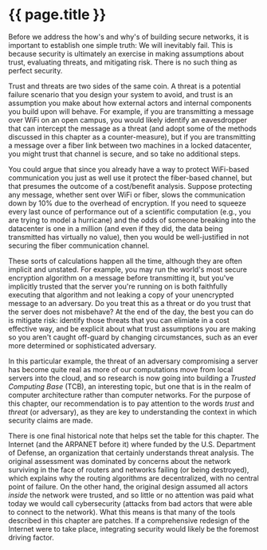 # {{ page.title }}

Before we address the how's and why's of building secure networks,
it is important to establish one simple truth: We will inevitably fail.
This is because security is ultimately an exercise in making assumptions
about trust, evaluating threats, and mitigating risk. There is no such
thing as perfect security.

Trust and threats are two sides of the same coin. A threat is a potential
failure scenario that you design your system to avoid, and trust is an
assumption you make about how external actors and internal components
you build upon will behave. For example, if you are transmitting
a message over WiFi on an open campus, you would likely identify an
eavesdropper that can intercept the message as a threat (and adopt some of
the methods discussed in this chapter as a counter-measure), but if you are
transmitting a message over a fiber link between two machines in a locked
datacenter, you might trust that channel is secure, and so take no
additional steps.

You could argue that since you already have a way to protect WiFi-based
communication you just as well use it protect the fiber-based
channel, but that presumes the outcome of a cost/benefit analysis.
Suppose protecting any message, whether sent over WiFi or fiber, slows the
communication down by 10% due to the overhead of encryption. If you
need to squeeze every last ounce of performance out of a scientific
computation (e.g., you are trying to model a hurricane) and the odds
of someone breaking into the datacenter is one in a million (and even if
they did, the data being transmitted has virtually no value), then you would
be well-justified in not securing the fiber communication channel.

These sorts of calculations happen all the time, although they are often
implicit and unstated. For example, you may run the world's most
secure encryption algorithm on a message before transmitting it, but
you've implicitly trusted that the server you're running on is both faithfully
executing that algorithm and not leaking a copy of your unencrypted
message to an adversary. Do you treat this as a threat or do you trust that
the server does not misbehave? At the end of the day, the best you can
do is mitigate risk: identify those threats that you can elimiate in a cost
effective way, and be explicit about what trust assumptions you are making
so you aren't caught off-guard by changing circumstances, such as an
ever more determined or sophisticated adversary.

In this particular example, the threat of an adversary compromising a server
has become quite real as more of our computations move from local servers
into the cloud, and so research is now going into building a *Trusted
Computing Base* (TCB), an interesting topic, but one that is in the realm of
computer architecture rather than computer networks. For the purpose of
this chapter, our recommendation is to pay attention to the words *trust*
and *threat* (or adversary), as they are key to understanding the context in
which security claims are made.

There is one final historical note that helps set the table for this chapter.
The Internet (and the ARPANET before it) where funded by the U.S. Department
of Defense, an organization that certainly understands threat analysis. The
original assessment was dominated by concerns about the network surviving
in the face of routers and networks failing (or being destroyed), which explains
why the routing algorithms are decentralized, with no central point of failure.
On the other hand, the original design assumed all actors *inside* the network
were trusted, and so little or no attention was paid what today we would call
cybersecurity (attacks from bad actors that were able to connect to the network).
What this means is that many of the tools described in this chapter are patches.
If a comprehensive redesign of the Internet were to take place, integrating security would likely be the foremost driving factor.
